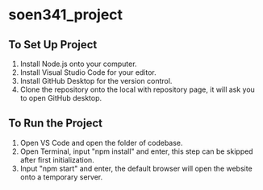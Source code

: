 # soen341_project

## To Set Up Project

1. Install Node.js onto your computer.
2. Install Visual Studio Code for your editor.
3. Install GitHub Desktop for the version control.
4. Clone the repository onto the local with repository page, it will ask you to open GitHub desktop.

## To Run the Project

1. Open VS Code and open the folder of codebase.
2. Open Terminal, input "npm install" and enter, this step can be skipped after first initialization.
3. Input "npm start" and enter, the default browser will open the website onto a temporary server.
